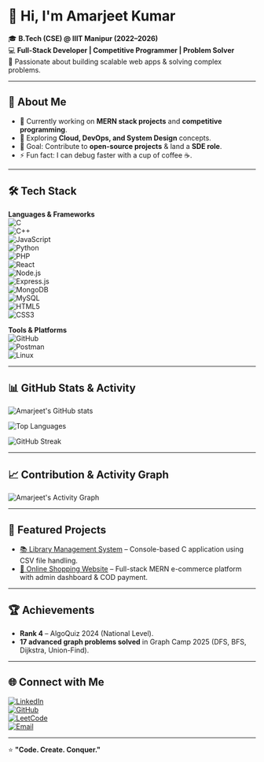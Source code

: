 # 👋 Hi, I'm Amarjeet Kumar  

🎓 **B.Tech (CSE) @ IIIT Manipur (2022–2026)**  
💻 **Full-Stack Developer | Competitive Programmer | Problem Solver**  
🚀 Passionate about building scalable web apps & solving complex problems.  

---

## 🚀 About Me  
- 🔭 Currently working on **MERN stack projects** and **competitive programming**.  
- 🌱 Exploring **Cloud, DevOps, and System Design** concepts.  
- 🎯 Goal: Contribute to **open-source projects** & land a **SDE role**.  
- ⚡ Fun fact: I can debug faster with a cup of coffee ☕.  

---

## 🛠️ Tech Stack  

**Languages & Frameworks**  
![C](https://img.shields.io/badge/C-00599C?style=for-the-badge&logo=c&logoColor=white)  
![C++](https://img.shields.io/badge/C++-00599C?style=for-the-badge&logo=cplusplus&logoColor=white)  
![JavaScript](https://img.shields.io/badge/JavaScript-F7DF1E?style=for-the-badge&logo=javascript&logoColor=black)  
![Python](https://img.shields.io/badge/Python-3776AB?style=for-the-badge&logo=python&logoColor=white)  
![PHP](https://img.shields.io/badge/PHP-777BB4?style=for-the-badge&logo=php&logoColor=white)  
![React](https://img.shields.io/badge/React-20232A?style=for-the-badge&logo=react&logoColor=61DAFB)  
![Node.js](https://img.shields.io/badge/Node.js-339933?style=for-the-badge&logo=nodedotjs&logoColor=white)  
![Express.js](https://img.shields.io/badge/Express.js-000000?style=for-the-badge&logo=express&logoColor=white)  
![MongoDB](https://img.shields.io/badge/MongoDB-4EA94B?style=for-the-badge&logo=mongodb&logoColor=white)  
![MySQL](https://img.shields.io/badge/MySQL-4479A1?style=for-the-badge&logo=mysql&logoColor=white)  
![HTML5](https://img.shields.io/badge/HTML5-E34F26?style=for-the-badge&logo=html5&logoColor=white)  
![CSS3](https://img.shields.io/badge/CSS3-1572B6?style=for-the-badge&logo=css3&logoColor=white)  

**Tools & Platforms**  
![GitHub](https://img.shields.io/badge/GitHub-181717?style=for-the-badge&logo=github&logoColor=white)  
![Postman](https://img.shields.io/badge/Postman-FF6C37?style=for-the-badge&logo=postman&logoColor=white)  
![Linux](https://img.shields.io/badge/Linux-FCC624?style=for-the-badge&logo=linux&logoColor=black)  

---

## 📊 GitHub Stats & Activity  

![Amarjeet's GitHub stats](https://github-readme-stats.vercel.app/api?username=Amarjeet2623&show_icons=true&theme=tokyonight&hide_border=true)  

![Top Languages](https://github-readme-stats.vercel.app/api/top-langs/?username=Amarjeet2623&layout=compact&theme=tokyonight&hide_border=true)  

![GitHub Streak](https://streak-stats.demolab.com?user=Amarjeet2623&theme=tokyonight&hide_border=true)  

---

## 📈 Contribution & Activity Graph  

![Amarjeet's Activity Graph](https://github-readme-activity-graph.vercel.app/graph?username=Amarjeet2623&bg_color=1a1b27&color=70a5fd&line=70a5fd&point=ffffff&area=true&hide_border=true)  

---

## 📂 Featured Projects  

- [📚 Library Management System](https://github.com/Amarjeet2623/Library-Management-System) – Console-based C application using CSV file handling.  
- [🛒 Online Shopping Website](https://github.com/Amarjeet2623/Shopping_Website) – Full-stack MERN e-commerce platform with admin dashboard & COD payment.  

---

## 🏆 Achievements  

- **Rank 4** – AlgoQuiz 2024 (National Level).  
- **17 advanced graph problems solved** in Graph Camp 2025 (DFS, BFS, Dijkstra, Union-Find).  

---

## 🌐 Connect with Me  

[![LinkedIn](https://img.shields.io/badge/LinkedIn-0A66C2?style=for-the-badge&logo=linkedin&logoColor=white)](https://www.linkedin.com/in/amarjeet-kumar-79b54a256)  
[![GitHub](https://img.shields.io/badge/GitHub-181717?style=for-the-badge&logo=github&logoColor=white)](https://github.com/Amarjeet2623)  
[![LeetCode](https://img.shields.io/badge/LeetCode-FFA116?style=for-the-badge&logo=leetcode&logoColor=black)](https://leetcode.com/u/Amarjeet_133/)  
[![Email](https://img.shields.io/badge/Email-D14836?style=for-the-badge&logo=gmail&logoColor=white)](mailto:amarjeetkumaramar133@iiitmanipur.ac.in)  

---

⭐ **"Code. Create. Conquer."**
